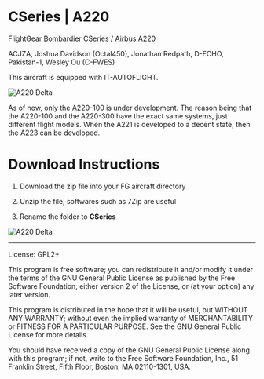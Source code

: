 # CSeries | A220
FlightGear [Bombardier CSeries / Airbus A220](http://wiki.flightgear.org/Bombardier_CSeries)

ACJZA, Joshua Davidson (Octal450), Jonathan Redpath, D-ECHO, Pakistan-1, Wesley Ou (C-FWES)

This aircraft is equipped with IT-AUTOFLIGHT.

![A220 Delta](https://pbs.twimg.com/media/EnMt877W4AELNIy?format=jpg&name=small)

As of now, only the A220-100 is under development. The reason being that the A220-100 and the A220-300 have the exact same systems, just different flight models. When the A221 is developed to a decent state, then the A223 can be developed. 

# Download Instructions
1. Download the zip file into your FG aircraft directory

2. Unzip the file, softwares such as 7Zip are useful

3. Rename the folder to **CSeries**

![A220 Delta](https://pbs.twimg.com/media/EnMuqFNXcAAco96?format=jpg&name=large)

*** 

License: GPL2+

This program is free software; you can redistribute it and/or
modify it under the terms of the GNU General Public License
as published by the Free Software Foundation; either version 2
of the License, or (at your option) any later version.

This program is distributed in the hope that it will be useful,
but WITHOUT ANY WARRANTY; without even the implied warranty of
MERCHANTABILITY or FITNESS FOR A PARTICULAR PURPOSE.  See the
GNU General Public License for more details.

You should have received a copy of the GNU General Public License
along with this program; if not, write to the Free Software
Foundation, Inc., 51 Franklin Street, Fifth Floor, Boston, MA  02110-1301, USA.
